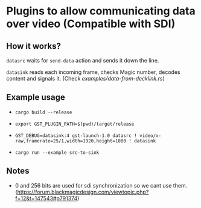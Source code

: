 # Plugins to allow communicating data over video (Compatible with SDI)

## How it works?

`datasrc` waits for `send-data` action and sends it down the line.

`datasink` reads each incoming frame, checks Magic number, decodes content and signals it. (Check _examples/data-from-decklink.rs_)

## Example usage

-   `cargo build --release`
-   `export GST_PLUGIN_PATH=$(pwd)/target/release`
-   `GST_DEBUG=datasink:4 gst-launch-1.0 datasrc ! video/x-raw,framerate=25/1,width=1920,height=1080 ! datasink`

-   `cargo run --example src-to-sink`

## Notes

-   0 and 256 bits are used for sdi synchronization so we cant use them. (https://forum.blackmagicdesign.com/viewtopic.php?f=12&t=147543#p791374)
